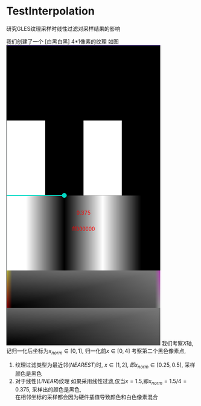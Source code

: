 # TestInterpolation
研究GLES纹理采样时线性过滤对采样结果的影响

我们创建了一个 [白黑白黑] 4*1像素的纹理
如图  
![render](https://github.com/blizz2night/TestInterpolation/blob/master/1592155165687.png)
我们考察$X$轴, 记归一化后坐标为$x_{norm}\in[0,1]$, 归一化前$x\in[0,4]$
考察第二个黑色像素点,
1. 纹理过滤类型为最近邻(*NEAREST*)时,
$x\in[1,2],即x_{norm}\in[0.25,0.5]$, 采样颜色是黑色
2. 对于线性(*LINEAR*)纹理
如果采用线性过滤,仅当$x=1.5$,即$x_{norm}=1.5/4 = 0.375$, 采样出的颜色是黑色,  
在相邻坐标的采样都会因为硬件插值导致颜色和白色像素混合
